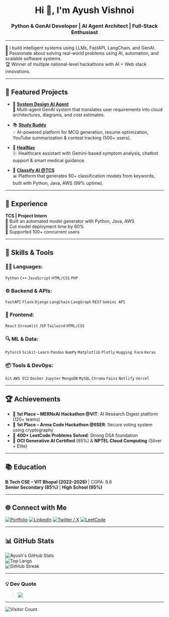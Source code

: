 <h1 align="center">Hi 👋, I'm Ayush Vishnoi</h1>
<h3 align="center">Python & GenAI Developer | AI Agent Architect | Full-Stack Enthusiast</h3>

---

🎯 I build intelligent systems using LLMs, FastAPI, LangChain, and GenAI.  
🚀 Passionate about solving real-world problems using AI, automation, and scalable software systems.  
🏆 Winner of multiple national-level hackathons with AI + Web stack innovations.

---

## 🚀 Featured Projects

- 🔧 [**System Design AI Agent**](https://github.com/ayushvishnoipro/System-design-Agent)  
  🧠 Multi-agent GenAI system that translates user requirements into cloud architectures, diagrams, and cost estimates.

- 📚 [**Study Buddy**](https://studyapp-vrcsrefm7kkw5gfpmhquyu.streamlit.app/)  
  💡 AI-powered platform for MCQ generation, resume optimization, YouTube summarization & contest tracking (500+ users).

- 🏥 [**HealNav**](https://healnav.vercel.app/)  
  🩺 Healthcare assistant with Gemini-based symptom analysis, chatbot support & smart medical guidance.

- 🤖 [**Classify AI @TCS**](https://classifyai.ayushvishnoi.in/)  
  📊 Platform that generates 50+ classification models from keywords, built with Python, Java, AWS (99% uptime).

---

## 💼 Experience

**TCS | Project Intern**  
🔹 Built an automated model generator with Python, Java, AWS  
🔹 Cut model deployment time by 60%  
🔹 Supported 100+ concurrent users

---

## 🧠 Skills & Tools

### 👨‍💻 Languages:
`Python` `C++` `JavaScript` `HTML/CSS` `PHP`

### ⚙️ Backend & APIs:
`FastAPI` `Flask` `Django` `LangChain` `LangGraph` `REST` `Gemini API`

### 🧱 Frontend:
`React` `Streamlit` `JSP` `Tailwind` `HTML/CSS`

### 🔍 ML & Data:
`PyTorch` `Scikit-Learn` `Pandas` `NumPy` `Matplotlib` `Plotly` `Hugging Face` `Keras`

### 📦 Tools & DevOps:
`Git` `AWS EC2` `Docker` `Jupyter` `MongoDB` `MySQL` `Chroma` `Faiss` `Netlify` `Vercel`

---

## 🏆 Achievements

- 🥇 **1st Place – MERNxAI Hackathon @VIT**: AI Research Digest platform (120+ teams)  
- 🥇 **1st Place – Arma Code Hackathon @IISER**: Secure voting system using cryptography  
- 🧠 **400+ LeetCode Problems Solved**: Strong DSA foundation  
- 📜 **OCI Generative AI Certified** (85%) & **NPTEL Cloud Computing** (Silver + Elite)

---

## 📚 Education

**B.Tech CSE – VIT Bhopal (2022–2026)** | CGPA: 8.6  
**Senior Secondary (85%)** | **High School (95%)**

---

## 🌐 Connect with Me

[![Portfolio](https://img.shields.io/badge/Portfolio-%2345badd.svg?style=for-the-badge&logo=firefox&logoColor=white)](https://ayush-vishnoi.netlify.app/)
[![LinkedIn](https://img.shields.io/badge/LinkedIn-%230077B5.svg?style=for-the-badge&logo=linkedin&logoColor=white)](https://linkedin.com/in/ayush-vishnoi-)
[![Twitter / X](https://img.shields.io/badge/X-%231DA1F2.svg?style=for-the-badge&logo=x&logoColor=white)](https://x.com/Vishnoiayush39)
[![LeetCode](https://img.shields.io/badge/LeetCode-%23FFA116.svg?style=for-the-badge&logo=leetcode&logoColor=black)](https://leetcode.com/u/vishnoiayush39/)

---

## 📊 GitHub Stats

![Ayush's GitHub Stats](https://github-readme-stats.vercel.app/api?username=ayushvishnoipro&theme=radical&hide_border=false&show_icons=true)  
![Top Langs](https://github-readme-stats.vercel.app/api/top-langs/?username=ayushvishnoipro&layout=compact&theme=radical&hide_border=false)  
![GitHub Streak](https://github-readme-streak-stats.herokuapp.com/?user=ayushvishnoipro&theme=radical&hide_border=false)

---

### 💡 Dev Quote

> ![](https://quotes-github-readme.vercel.app/api?type=horizontal&theme=radical)

---

![Visitor Count](https://visitcount.itsvg.in/api?id=ayushvishnoipro&icon=0&color=0)

<!-- Made with ❤️ by Ayush Vishnoi -->

